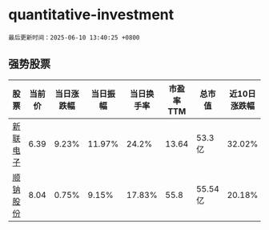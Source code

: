 # quantitative-investment

`最后更新时间：2025-06-10 13:40:25 +0800`

## 强势股票

|股票|当前价|当日涨跌幅|当日振幅|当日换手率|市盈率TTM|总市值|近10日涨跌幅|
|----|----|----|----|----|----|----|----|
|[新联电子](https://xueqiu.com/S/SZ002546)|6.39|9.23%|11.97%|24.2%|13.64|53.3亿|32.02%|
|[顺钠股份](https://xueqiu.com/S/SZ000533)|8.04|0.75%|9.15%|17.83%|55.8|55.54亿|20.18%|
